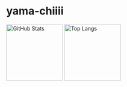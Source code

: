 # yama-chiiii

<p align="left">
  <img alt="GitHub Stats" src="https://github-readme-stats.vercel.app/api?username=yama-chiiii&show_icons=true&theme=omni" height="150px" />
  <img alt="Top Langs" src="https://github-readme-stats.vercel.app/api/top-langs/?username=yama-chiiii&theme=omni&layout=compact" height="150px" />
</p>
